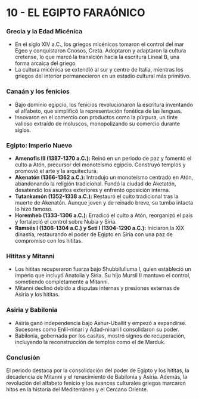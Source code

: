 # 10 - EL EGIPTO FARAÓNICO

### **Grecia y la Edad Micénica**

- En el siglo XIV a.C., los griegos micénicos tomaron el control del mar Egeo y conquistaron Cnosos, Creta. Adoptaron y adaptaron la cultura cretense, lo que marcó la transición hacia la escritura Lineal B, una forma arcaica del griego.
- La cultura micénica se extendió al sur y centro de Italia, mientras los griegos del interior permanecieron en un estadio cultural más primitivo.

### **Canaán y los fenicios**

- Bajo dominio egipcio, los fenicios revolucionaron la escritura inventando el alfabeto, que simplificó la representación fonética de las lenguas.
- Innovaron en el comercio con productos como la púrpura, un tinte valioso extraído de moluscos, monopolizando su comercio durante siglos.

### **Egipto: Imperio Nuevo**

- **Amenofis III (1387-1370 a.C.):** Reinó en un periodo de paz y fomentó el culto a Atón, precursor del monoteísmo egipcio. Construyó templos y promovió el arte y la arquitectura.
- **Akenatón (1366-1362 a.C.):** Introdujo un monoteísmo centrado en Atón, abandonando la religión tradicional. Fundó la ciudad de Aketatón, desatendió los asuntos exteriores y enfrentó oposición interna.
- **Tutankamón (1352-1338 a.C.):** Restauró el culto tradicional tras la muerte de Akenatón. Aunque joven y de reinado breve, su tumba intacta lo hizo famoso.
- **Horemheb (1333-1306 a.C.):** Erradicó el culto a Atón, reorganizó el país y fortaleció el control sobre Nubia y Siria.
- **Ramsés I (1306-1304 a.C.) y Seti I (1304-1290 a.C.):** Iniciaron la XIX dinastía, restaurando el poder de Egipto en Siria con una paz de compromiso con los hititas.

### **Hititas y Mitanni**

- Los hititas recuperaron fuerza bajo Shubbiluliuma I, quien estableció un imperio que incluyó Anatolia y Siria. Su hijo Mursil II mantuvo el control, sometiendo completamente a Mitanni.
- Mitanni declinó debido a disputas internas y presiones externas de Asiria y los hititas.

### **Asiria y Babilonia**

- Asiria ganó independencia bajo Ashur-Uballit y empezó a expandirse. Sucesores como Enlil-ninari y Adad-ninari I consolidaron su poder.
- Babilonia, gobernada por los casitas, mostró signos de recuperación, incluyendo la reconstrucción de templos como el de Marduk.

### **Conclusión**

El periodo destaca por la consolidación del poder de Egipto y los hititas, la decadencia de Mitanni y el renacimiento de Babilonia y Asiria. Además, la revolución del alfabeto fenicio y los avances culturales griegos marcaron hitos en la historia del Mediterráneo y el Cercano Oriente.
